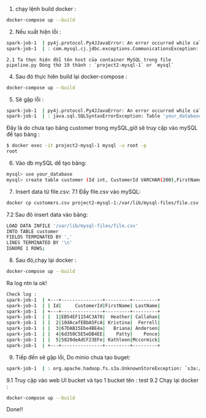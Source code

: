 1. chạy lệnh build docker :
```sh
docker-compose up --build
```
    

2. Nếu xuất hiện lỗi :
```sh
spark-job-1  | py4j.protocol.Py4JJavaError: An error occurred while calling o46.load.
spark-job-1  | : com.mysql.cj.jdbc.exceptions.CommunicationsException: Communications link failure
```
    2.1 Ta thực hiện đổi tên host của container MySQL trong file pipeline.py Dòng thứ 19 thành : `project2-mysql-1` or `mysql`

4. Sau đó thực hiên build lại docker-compose :
```sh
docker-compose up --build
```
5. Sẽ gặp lỗi :
 ```sh
 spark-job-1  | py4j.protocol.Py4JJavaError: An error occurred while calling o46.load.
 spark-job-1  | : java.sql.SQLSyntaxErrorException: Table 'your_database.customer' doesn't exist
```
Đây là do chưa tạo bảng customer trong mySQL,giờ sẽ truy cập vào mySQL để tạo bảng :
 ```sh
 $ docker exec -it project2-mysql-1 mysql -u root -p
 root
```
6. Vào db mySQL dể tạo bảng:
 ```sh
mysql> use your_database
mysql> create table customer (Id int, CustomerId VARCHAR(200),FirstName VARCHAR(200),LastName VARCHAR(200));
```
7. Insert data từ file.csv:
7.1 Đẩy file.csv vào mySQL:
 ```sh
docker cp customers.csv project2-mysql-1:/var/lib/mysql-files/file.csv
```
7.2 Sau đó insert data vào bảng:
 ```sh
LOAD DATA INFILE '/var/lib/mysql-files/file.csv'
 INTO TABLE customer
 FIELDS TERMINATED BY ','  
 LINES TERMINATED BY '\n'
 IGNORE 1 ROWS;
```
8. Sau đó,chạy lại docker :
```sh
docker-compose up --build
```
Ra log ntn la ok!
```sh
Check log : 
spark-job-1  | +---+---------------+---------+---------+
spark-job-1  | | Id|     CustomerId|FirstName| LastName|
spark-job-1  | +---+---------------+---------+---------+
spark-job-1  | |  1|EB54EF1154C3A78|  Heather| Callahan|
spark-job-1  | |  2|10dAcafEBbA5FcA| Kristina|  Ferrell|
spark-job-1  | |  3|67DAB15Ebe4BE4a|   Briana| Andersen|
spark-job-1  | |  4|6d350C5E5eDB4EE|    Patty|    Ponce|
spark-job-1  | |  5|5820deAdCF23EFe| Kathleen|Mccormick|
spark-job-1  | +---+---------------+---------+---------+
```

9. Tiếp đến sẽ gặp lỗi, Do minio chưa tạo buget:
```sh
spark-job-1  | : org.apache.hadoop.fs.s3a.UnknownStoreException: `s3a://test/test.parquet': getFileStatus on s3a://test/test.parquet: com.amazonaws.services.s3.model.AmazonS3Exception: The specified bucket does not exist (Service: Amazon S3; Status Code: 404; Error Code: NoSuchBucket; Request ID: 1803131AB30E82C1; S3 Extended Request ID: dd9025bab4ad464b049177c95eb6ebf374d3b3fd1af9251148b658df7ac2e3e8; Proxy: null), S3 Extended Request ID: dd9025bab4ad464b049177c95eb6ebf374d3b3fd1af9251148b658df7ac2e3e8:NoSuchBucket: The specified bucket does not exist (Service: Amazon S3; Status Code: 404; Error Code: NoSuchBucket; Request ID: 1803131AB30E82C1; S3 Extended Request ID: dd9025bab4ad464b049177c95eb6ebf374d3b3fd1af9251148b658df7ac2e3e8; Proxy: null)
```
9.1 Truy cập vào web UI bucket và tạo 1 bucket tên : test
9.2 Chạy lại docker : 
 ```sh
docker-compose up --build
```
Done!!
